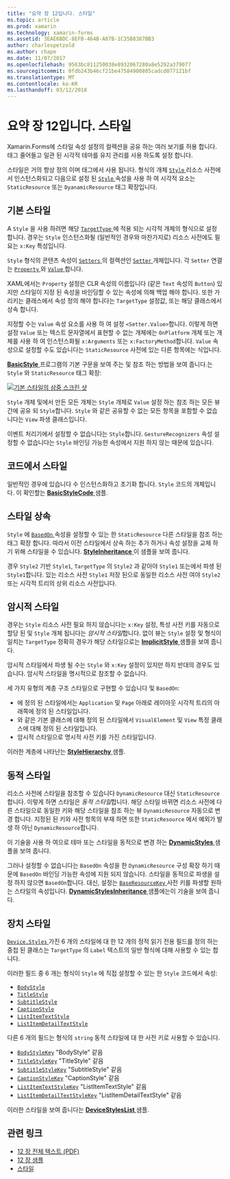 ```yaml
---
title: "요약 장 12입니다. 스타일"
ms.topic: article
ms.prod: xamarin
ms.technology: xamarin-forms
ms.assetid: 3EAE6BDC-8EFB-464B-A87B-1C35B8387BB3
author: charlespetzold
ms.author: chape
ms.date: 11/07/2017
ms.openlocfilehash: 9563bc811250038e8932067280a8e5292a379077
ms.sourcegitcommit: 0fdb243b46cf21be47584900805cadcd077121bf
ms.translationtype: MT
ms.contentlocale: ko-KR
ms.lasthandoff: 03/12/2018
---
```

# <a name="summary-of-chapter-12-styles"></a>요약 장 12입니다. 스타일

Xamarin.Forms에 스타일 속성 설정의 컬렉션을 공유 하는 여러 보기를 허용 합니다. 태그 줄어들고 일관 된 시각적 테마를 유지 관리를 사용 하도록 설정 합니다.

스타일은 거의 항상 정의 이며 태그에서 사용 됩니다. 형식의 개체 [ `Style` ](https://developer.xamarin.com/api/type/Xamarin.Forms.Style/) 리소스 사전에서 인스턴스화되고 다음으로 설정 된 [ `Style` ](https://developer.xamarin.com/api/property/Xamarin.Forms.VisualElement.Style/) 속성을 사용 하 여 시각적 요소는 `StaticResource` 또는 `DyanamicResource` 태그 확장입니다.

## <a name="the-basic-style"></a>기본 스타일

A `Style` 을 사용 하려면 해당 [ `TargetType` ](https://developer.xamarin.com/api/property/Xamarin.Forms.Style.TargetType/) 에 적용 되는 시각적 개체의 형식으로 설정 합니다. 경우는 `Style` 인스턴스화될 (일반적인 경우와 마찬가지로) 리소스 사전에도 필요는 `x:Key` 특성입니다.

`Style` 형식의 콘텐츠 속성이 [ `Setters` ](https://developer.xamarin.com/api/property/Xamarin.Forms.Style.Setters/)의 컬렉션인 [ `Setter` ](https://developer.xamarin.com/api/type/Xamarin.Forms.Setter/) 개체입니다. 각 `Setter` 연결는 [ `Property` ](https://developer.xamarin.com/api/property/Xamarin.Forms.Setter.Property/) 와 [ `Value` ](https://developer.xamarin.com/api/property/Xamarin.Forms.Setter.Value/)합니다.

XAML에서는 `Property` 설정은 CLR 속성의 이름입니다 (같은 `Text` 속성의 `Button`) 있지만 스타일이 지정 된 속성을 바인딩할 수 있는 속성에 의해 백업 해야 합니다. 또한 가리키는 클래스에서 속성 정의 해야 합니다는 `TargetType` 설정값, 또는 해당 클래스에서 상속 합니다.

지정할 수는 `Value` 속성 요소를 사용 하 여 설정 `<Setter.Value>`합니다. 이렇게 하면 설정 `Value` 또는 텍스트 문자열에서 표현할 수 없는 개체에는 `OnPlatform` 개체 또는 개체를 사용 하 여 인스턴스화될 `x:Arguments` 또는 `x:FactoryMethod`합니다. `Value` 속성으로 설정할 수도 있습니다는 `StaticResource` 사전에 있는 다른 항목에는 식입니다.

[ **BasicStyle** ](https://github.com/xamarin/xamarin-forms-book-samples/tree/master/Chapter12/BasicStyle) 프로그램의 기본 구문을 보여 주는 및 참조 하는 방법을 보여 줍니다.는 `Style` 와 `StaticResource` 태그 확장:

[![기본 스타일의 삼중 스크린 샷](images/ch12fg01-small.png "기본 스타일이")](images/ch12fg01-large.png#lightbox "기본 스타일")

`Style` 개체 및에서 만든 모든 개체는 `Style` 개체로 `Value` 설정 하는 참조 하는 모든 뷰 간에 공유 되 `Style`합니다. `Style` 와 같은 공유할 수 없는 모든 항목을 포함할 수 없습니다는 `View` 파생 클래스입니다.

이벤트 처리기에서 설정할 수 없습니다는 `Style`합니다. `GestureRecognizers` 속성 설정할 수 없습니다는 `Style` 바인딩 가능한 속성에서 지원 하지 않는 때문에 있습니다.

## <a name="styles-in-code"></a>코드에서 스타일

일반적인 경우에 있습니다 수 인스턴스화하고 초기화 합니다. `Style` 코드의 개체입니다. 이 확인할는 [ **BasicStyleCode** ](https://github.com/xamarin/xamarin-forms-book-samples/tree/master/Chapter12/BasicStyleCode) 샘플.

## <a name="style-inheritance"></a>스타일 상속

`Style` 에 [ `BasedOn` ](https://developer.xamarin.com/api/property/Xamarin.Forms.Style.BasedOn/) 속성을 설정할 수 있는 한 `StaticResource` 다른 스타일을 참조 하는 태그 확장 합니다. 따라서 이전 스타일에서 상속 하는 추가 하거나 속성 설정을 교체 하기 위해 스타일을 수 있습니다. [ **StyleInheritance** ](https://github.com/xamarin/xamarin-forms-book-samples/tree/master/Chapter12/StyleInheritance) 이 샘플을 보여 줍니다.

경우 `Style2` 기반 `Style1`, `TargetType` 의 `Style2` 과 같아야 `Style1` 또는에서 파생 된 `Style1`합니다. 있는 리소스 사전 `Style1` 저장 된으로 동일한 리소스 사전 여야 `Style2` 또는 시각적 트리의 상위 리소스 사전입니다.

## <a name="implicit-styles"></a>암시적 스타일

경우는 `Style` 리소스 사전 필요 하지 않습니다는 `x:Key` 설정, 특성 사전 키를 자동으로 할당 된 및 `Style` 개체 됩니다는 *암시적 스타일*합니다. 없이 뷰는 `Style` 설정 및 형식이 일치는 `TargetType` 정확히 경우가 해당 스타일으로는 [ **ImplicitStyle** ](https://github.com/xamarin/xamarin-forms-book-samples/tree/master/Chapter12/ImplicitStyle) 샘플을 보여 줍니다.

암시적 스타일에서 파생 될 수는 `Style` 와 `x:Key` 설정이 있지만 하지 반대의 경우도 있습니다. 암시적 스타일을 명시적으로 참조할 수 없습니다.

세 가지 유형의 계층 구조 스타일으로 구현할 수 있습니다 및 `BasedOn`:

- 에 정의 된 스타일에서는 `Application` 및 `Page` 아래로 레이아웃 시각적 트리의 아래쪽에 정의 된 스타일입니다.
- 와 같은 기본 클래스에 대해 정의 된 스타일에서 `VisualElement` 및 `View` 특정 클래스에 대해 정의 된 스타일입니다.
- 암시적 스타일으로 명시적 사전 키를 가진 스타일입니다.

이러한 계층에 나타난는 [ **StyleHierarchy** ](https://github.com/xamarin/xamarin-forms-book-samples/tree/master/Chapter12/StyleHierarchy) 샘플.

## <a name="dynamic-styles"></a>동적 스타일

리소스 사전에 스타일을 참조할 수 있습니다 `DynamicResource` 대신 `StaticResource`합니다. 이렇게 하면 스타일은 *동적 스타일*합니다. 해당 스타일 바뀌면 리소스 사전에 다른 스타일으로 동일한 키와 해당 스타일을 참조 하는 뷰 `DynamicResource` 자동으로 변경 합니다. 지정된 된 키와 사전 항목의 부재 하면 또한 `StaticResource` 에서 예외가 발생 하 아닌 `DynamicResource`합니다.

이 기술을 사용 하 여으로 테마 또는 스타일을 동적으로 변경 하는 [ **DynamicStyles** ](https://github.com/xamarin/xamarin-forms-book-samples/tree/master/Chapter12/DynamicStyles) 샘플을 보여 줍니다.

그러나 설정할 수 없습니다는 `BasedOn` 속성을 한 `DynamicResource` 구성 확장 하기 때문에 `BasedOn` 바인딩 가능한 속성에 지원 되지 않습니다. 스타일을 동적으로 파생을 설정 하지 않으면 `BasedOn`합니다. 대신, 설정는 [ `BaseResourceKey` ](https://developer.xamarin.com/api/property/Xamarin.Forms.Style.BaseResourceKey/) 사전 키를 파생할 원하는 스타일의 속성입니다. [ **DynamicStylesInheritance** ](https://github.com/xamarin/xamarin-forms-book-samples/tree/master/Chapter12/DynaStylesInh) 샘플에는이 기술을 보여 줍니다.

## <a name="device-styles"></a>장치 스타일

[ `Device.Styles` ](https://developer.xamarin.com/api/type/Xamarin.Forms.Device+Styles/) 가진 6 개의 스타일에 대 한 12 개의 정적 읽기 전용 필드를 정의 하는 중첩 된 클래스는 `TargetType` 의 `Label` 텍스트의 일반 형식에 대해 사용할 수 있는 합니다.

이러한 필드 중 6 개는 형식이 `Style` 에 직접 설정할 수 있는 한 `Style` 코드에서 속성:

- [`BodyStyle`](https://developer.xamarin.com/api/field/Xamarin.Forms.Device+Styles.BodyStyle/)
- [`TitleStyle`](https://developer.xamarin.com/api/field/Xamarin.Forms.Device+Styles.TitleStyle/)
- [`SubtitleStyle`](https://developer.xamarin.com/api/field/Xamarin.Forms.Device+Styles.SubtitleStyle/)
- [`CaptionStyle`](https://developer.xamarin.com/api/field/Xamarin.Forms.Device+Styles.CaptionStyle/)
- [`ListItemTextStyle`](https://developer.xamarin.com/api/field/Xamarin.Forms.Device+Styles.ListItemTextStyle/)
- [`ListItemDetailTextStyle`](https://developer.xamarin.com/api/field/Xamarin.Forms.Device+Styles.ListItemDetailTextStyle/)

다른 6 개의 필드는 형식의 `string` 동적 스타일에 대 한 사전 키로 사용할 수 있습니다.

- [`BodyStyleKey`](https://developer.xamarin.com/api/field/Xamarin.Forms.Device+Styles.BodyStyleKey/) "BodyStyle" 같음
- [`TitleStyleKey`](https://developer.xamarin.com/api/field/Xamarin.Forms.Device+Styles.TitleStyleKey/) "TitleStyle" 같음
- [`SubtitleStyleKey`](https://developer.xamarin.com/api/field/Xamarin.Forms.Device+Styles.SubtitleStyleKey/) "SubtitleStyle" 같음
- [`CaptionStyleKey`](https://developer.xamarin.com/api/field/Xamarin.Forms.Device+Styles.CaptionStyleKey/) "CaptionStyle" 같음
- [`ListItemTextStyleKey`](https://developer.xamarin.com/api/field/Xamarin.Forms.Device+Styles.ListItemTextStyleKey/) "ListItemTextStyle" 같음
- [`ListItemDetailTextStyleKey`](https://developer.xamarin.com/api/field/Xamarin.Forms.Device+Styles.ListItemDetailTextStyleKey/) "ListItemDetailTextStyle" 같음

이러한 스타일을 보여 줍니다는 [ **DeviceStylesList** ](https://github.com/xamarin/xamarin-forms-book-samples/tree/master/Chapter12/DeviceStylesList) 샘플.



## <a name="related-links"></a>관련 링크

- [12 장 전체 텍스트 (PDF)](https://download.xamarin.com/developer/xamarin-forms-book/XamarinFormsBook-Ch12-Apr2016.pdf)
- [12 장 샘플](https://github.com/xamarin/xamarin-forms-book-samples/tree/master/Chapter12)
- [스타일](~/xamarin-forms/user-interface/styles/index.md)
